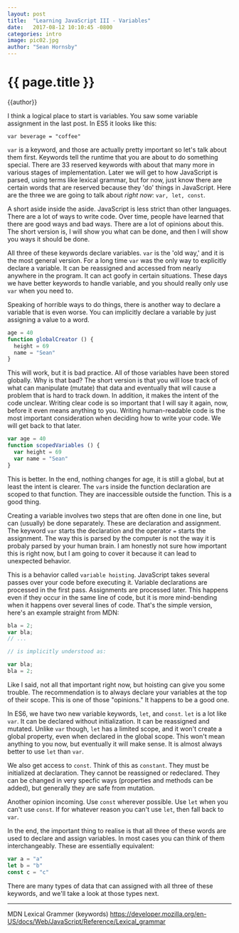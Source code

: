 ```yaml
---
layout: post
title:  "Learning JavaScript III - Variables"
date:   2017-08-12 10:10:45 -0800
categories: intro
image: pic02.jpg
author: "Sean Hornsby"
---
```


{{ page.title }}
================
{{author}}

I think a logical place to start is variables. You saw some variable assignment in the last post. In ES5 it looks like this:

`var beverage = "coffee"`

`var` is a keyword, and those are actually pretty important so let's talk about them first. Keywords tell the runtime that you are about to do something special. There are 33 reserved keywords with about that many more in various stages of implementation. Later we will get to how JavaScript is parsed, using terms like lexical grammar, but for now, just know there are certain words that are reserved because they 'do' things in JavaScript. Here are the three we are going to talk about _right now_: `var, let, const`.

A short aside inside the aside. JavaScript is less strict than other languages. There are a lot of ways to write code. Over time, people have learned that there are good ways and bad ways. There are a lot of opinions about this. The short version is, I will show you what can be done, and then I will show you ways it should be done. 

All three of these keywords declare variables. `var` is the 'old way,' and it is the most general version. For a long time `var` was the only way to explicitly declare a variable. It can be reassigned and accessed from nearly anywhere in the program. It can act goofy in certain situations. These days we have better keywords to handle variable, and you should really only use `var` when you need to.

Speaking of horrible ways to do things, there is another way to declare a variable that is even worse. You can implicitly declare a variable by just assigning a value to a word.

```javascript
age = 40
function globalCreator () {
  height = 69
  name = "Sean"
}
```
This will work, but it is bad practice. All of those variables have been stored globally. Why is that bad? The short version is that you will lose track of what can manipulate (mutate) that data and eventually that will cause a problem that is hard to track down. In addition, it makes the intent of the code unclear. Writing clear code is so important that I will say it again, now, before it even means anything to you. Writing human-readable code is the most important consideration when deciding how to write your code. We will get back to that later.

```javascript
var age = 40
function scopedVariables () {
  var height = 69
  var name = "Sean"
}
```
This is better. In the end, nothing changes for age, it is still a global, but at least the intent is clearer. The `var`s inside the function declaration are scoped to that function. They are inaccessible outside the function. This is a good thing. 

Creating a variable involves two steps that are often done in one line, but can (usually) be done separately. These are declaration and assignment. The keyword `var` starts the declaration and the operator `=` starts the assignment. The way this is parsed by the computer is not the way it is probaly parsed by your human brain. I am honestly not sure how important this is right now, but I am going to cover it because it can lead to unexpected behavior.

This is a behavior called `variable hoisting`. JavaScript takes several passes over your code before executing it. Variable declarations are processed in the first pass. Assignments are processed later. This happens even if they occur in the same line of code, but it is more mind-bending when it happens over several lines of code. That's the simple version, here's an example straight from MDN:

```javascript
bla = 2;
var bla;
// ...

// is implicitly understood as:

var bla;
bla = 2;
```

Like I said, not all that important right now, but hoisting can give you some trouble. The recommendation is to always declare your variables at the top of their scope. This is one of those "opinions." It happens to be a good one.

In ES6, we have two new variable keywords, `let`, and `const`. `let` is a lot like `var`. It can be declared without initialization. It can be reassigned and mutated. Unlike `var` though, `let` has a limited scope, and it won't create a global property, even when declared in the global scope. This won't mean anything to you now, but eventually it will make sense. It is almost always better to use `let` than `var`.

We also get access to `const`. Think of this as `constant`. They must be initialized at declaration. They cannot be reassigned or redeclared. They can be changed in very specfic ways (properties and methods can be added), but generally they are safe from mutation.

Another opinion incoming. Use `const` wherever possible. Use `let` when you can't use `const`. If for whatever reason you can't use `let`, then fall back to `var`.

In the end, the important thing to realise is that all three of these words are used to declare and assign variables. In most cases you can think of them interchangeably. These are essentially equivalent:

```javascript
var a = "a"
let b = "b"
const c = "c"
```

There are many types of data that can assigned with all three of these keywords, and we'll take a look at those types next.

------------
MDN Lexical Grammer (keywords) https://developer.mozilla.org/en-US/docs/Web/JavaScript/Reference/Lexical_grammar